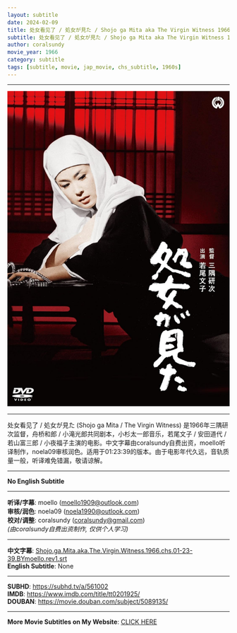 ```yaml
---
layout: subtitle
date: 2024-02-09
title: 处女看见了 / 処女が見た / Shojo ga Mita aka The Virgin Witness 1966 Subtitle (Chinese)
subtitle: 处女看见了 / 処女が見た / Shojo ga Mita aka The Virgin Witness 1966 Subtitle (Chinese)
author: coralsundy
movie_year: 1966
category: subtitle
tags: [subtitle, movie, jap_movie, chs_subtitle, 1960s]
---
```


------

<img src="../assets/tt0201925.jpg" alt="tt0201925_cover_art" />

------

处女看见了 / 処女が見た (Shojo ga Mita / The Virgin Witness) 是1966年三隅研次监督，舟桥和郎 / 小滝光郎共同剧本，小杉太一郎音乐，若尾文子 / 安田道代 / 若山富三郎 / 小夜福子主演的电影。中文字幕由coralsundy自费出资，moello听译制作，noela09审核润色。适用于01:23:39的版本。由于电影年代久远，音轨质量一般，听译难免错漏，敬请谅解。

------

**No English Subtitle**

------

**听译/字幕**: moello (moello1909@outlook.com)<br>
**审核/润色**: noela09 (noela1990@outlook.com)<br>
**校对/调整**: coralsundy (coralsundy@gmail.com)<br>
*(由coralsundy自费出资制作, 仅供个人学习)*

------

**中文字幕**: [Shojo.ga.Mita.aka.The.Virgin.Witness.1966.chs.01-23-39.BYmoello.rev1.srt](../subtitles/Shojo.ga.Mita.aka.The.Virgin.Witness.1966.chs.01-23-39.BYmoello.rev1.srt)<br>
**English Subtitle**: None

------

**SUBHD**: <https://subhd.tv/a/561002><br>
**IMDB**: <https://www.imdb.com/title/tt0201925/><br>
**DOUBAN**: <https://movie.douban.com/subject/5089135/>

------

**More Movie Subtitles on My Website**: <a href='{% post_url 2021-01-10-subtitles-summary-list %}'>CLICK HERE</a>


